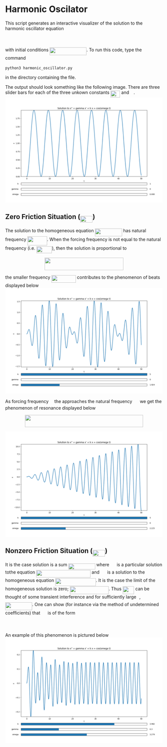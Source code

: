 # Harmonic Oscilator
This script generates an interactive visualizer of the solution to the harmonic oscillator equation
<p align="center"><img src="svgs/9613e36e319d3f848015d8b9ae77ad93.svg?invert_in_darkmode" align=middle width=177.9167214pt height=17.2895712pt/></p>
with initial conditions <img src="svgs/2361f6d3957971d029141bbf0b7360fd.svg?invert_in_darkmode" align=middle width=117.46560704999999pt height=24.7161288pt/>.
To run this code, type the command 

`python3 harmonic_oscillator.py` 

in the directory containing the file.

The output should look something like the following image. There are three slider bars for each of the three unkown constants <img src="svgs/98eee5e6717040513d097cf59600e42a.svg?invert_in_darkmode" align=middle width=30.37133054999999pt height=22.831056599999986pt/> and <img src="svgs/ae4fb5973f393577570881fc24fc2054.svg?invert_in_darkmode" align=middle width=10.82192594999999pt height=14.15524440000002pt/>.
<img src="svgs/example.png">



## Zero Friction Situation (<img src="svgs/edad3500d9f7368f82c110d98051b30b.svg?invert_in_darkmode" align=middle width=39.56070194999999pt height=21.18721440000001pt/>)
The solution to the homogeneous equation <img src="svgs/569dfb5fad34443cd6ea8ab70528198c.svg?invert_in_darkmode" align=middle width=86.49520109999999pt height=24.7161288pt/> has
natural frequency <img src="svgs/2d5a3da16b829a8256785ad582059cdd.svg?invert_in_darkmode" align=middle width=62.29826294999999pt height=29.33328419999998pt/>. When the forcing frequency is not equal to the natural frequency (i.e. <img src="svgs/76768489a51601052b262aee53e1c701.svg?invert_in_darkmode" align=middle width=49.52421539999999pt height=22.831056599999986pt/>), then the solution is proportional to
<p align="center"><img src="svgs/9f51c33c109e4d08301b1cbaca48b5b5.svg?invert_in_darkmode" align=middle width=251.9502183pt height=39.452455349999994pt/></p>
the smaller frequency <img src="svgs/7412e5be6b325dc4838f63eb017a5566.svg?invert_in_darkmode" align=middle width=77.74354004999998pt height=24.65753399999998pt/> contributes to the phenomenon of beats displayed below
<img src="svgs/beats.png">

As forcing frequency <img src="svgs/ae4fb5973f393577570881fc24fc2054.svg?invert_in_darkmode" align=middle width=10.82192594999999pt height=14.15524440000002pt/> the approaches the natural frequency <img src="svgs/747fe3195e03356f846880df2514b93e.svg?invert_in_darkmode" align=middle width=16.78467779999999pt height=14.15524440000002pt/> we get the phenomenon of resonance displayed below
<p align="center"><img src="svgs/f121536660a87adf0d09384ea01a79f0.svg?invert_in_darkmode" align=middle width=378.29012924999995pt height=39.452455349999994pt/></p>

<img src="svgs/resonance.png">

## Nonzero Friction Situation (<img src="svgs/e74f84cf82bd82054312a04d544ef340.svg?invert_in_darkmode" align=middle width=39.56070194999999pt height=21.18721440000001pt/>)
It is the case  solution is a sum <img src="svgs/a23e7513a1232936d0a8ada6e4cf88a2.svg?invert_in_darkmode" align=middle width=85.48818794999998pt height=19.1781018pt/> where <img src="svgs/0957a9bbf01d2ea5f621f1d068d404d9.svg?invert_in_darkmode" align=middle width=16.17146519999999pt height=14.15524440000002pt/> is a particular
solution tothe equation <img src="svgs/142de1ff09f58b1111899d44c6655f34.svg?invert_in_darkmode" align=middle width=173.35049655pt height=24.7161288pt/> and  <img src="svgs/3af6bfdea3e15c6b28624c7052e83e4f.svg?invert_in_darkmode" align=middle width=17.09101514999999pt height=14.15524440000002pt/> is
a solution to the homogeneous equation <img src="svgs/6ac28605ca60a42d6cf36a602fa9b5d6.svg?invert_in_darkmode" align=middle width=130.01711744999997pt height=24.7161288pt/>. It is the
case the limit of the homogeneous solution is zero; <img src="svgs/38dbc905c6f321f8a526ca4ab2f9d68f.svg?invert_in_darkmode" align=middle width=124.3398849pt height=24.65753399999998pt/>. Thus <img src="svgs/45ef8549fa6a14179b842e3f10821a16.svg?invert_in_darkmode" align=middle width=36.63445994999999pt height=24.65753399999998pt/> can be thought of some transient interference and for
sufficiently large <img src="svgs/4f4f4e395762a3af4575de74c019ebb5.svg?invert_in_darkmode" align=middle width=5.936097749999991pt height=20.221802699999984pt/>, <img src="svgs/aabf954e1b9d8a0035ba2b9719862fac.svg?invert_in_darkmode" align=middle width=85.74904305pt height=24.65753399999998pt/>. One can show (for instance via the method of undetermined coefficients) that <img src="svgs/0957a9bbf01d2ea5f621f1d068d404d9.svg?invert_in_darkmode" align=middle width=16.17146519999999pt height=14.15524440000002pt/> is of the form 
<p align="center"><img src="svgs/e0a1057438cc5702c9eab99a70f83a50.svg?invert_in_darkmode" align=middle width=154.41897735pt height=17.031940199999998pt/></p>
An example of this phenomenon is pictured below
<img src="svgs/damped.png">

